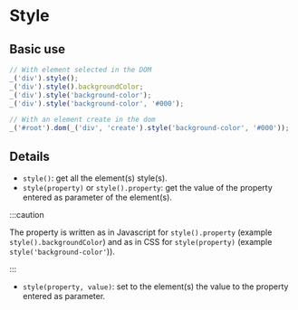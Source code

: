 # Style

## Basic use

```js
// With element selected in the DOM
_('div').style();
_('div').style().backgroundColor;
_('div').style('background-color');
_('div').style('background-color', '#000');

// With an element create in the dom
_('#root').dom(_('div', 'create').style('background-color', '#000'));
```

## Details

- `style()`: get all the element(s) style(s).
- `style(property)` or `style().property`: get the value of the property entered as parameter of the element(s).

:::caution

The property is written as in Javascript for `style().property` (example `style().backgroundColor`) and as in CSS for `style(property)` (example `style('background-color'`)).


:::

- `style(property, value)`: set to the element(s) the value to the property entered as parameter.
